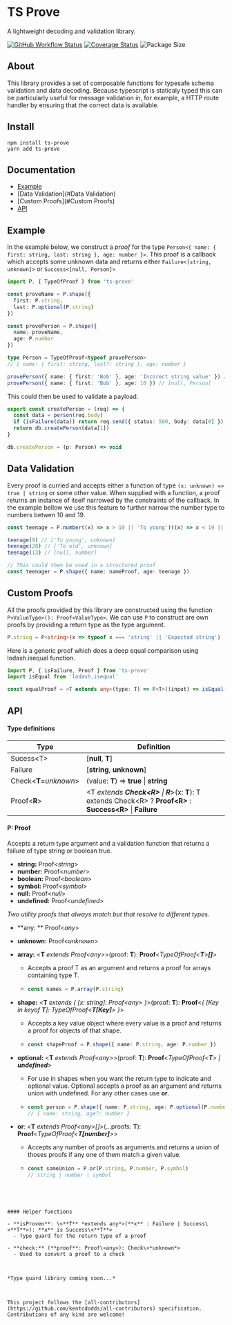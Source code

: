 # TS Prove

A lightweight decoding and validation library.

[![GitHub Workflow Status](https://img.shields.io/github/workflow/status/Pingid/ts-prove/CI)](https://github.com/Pingid/ts-prove/actions)
[![Coverage Status](https://coveralls.io/repos/github/Pingid/ts-prove/badge.svg?branch=master)](https://coveralls.io/github/Pingid/ts-prove?branch=master)
![Package Size](https://img.shields.io/bundlephobia/min/ts-prove)

## About

This library provides a set of composable functions for typesafe schema validation and data decoding. Because typescript is staticaly typed this can be particularly useful for message validation in, for example,  a HTTP route handler by ensuring that the correct data is available.

## Install

```
npm install ts-prove
yarn add ts-prove
```



## Documentation

- [Example](#Example)
- [Data Validation](#Data Validation)
- [Custom Proofs](#Custom Proofs)
- [API](#API)

## Example

In the example below, we construct a *proof* for the type `Person<{ name: { first: string, last: string }, age: number }>`. This proof is a callback which accepts some unknown data and returns either `Failure<[string, unknown]>` or `Success<[null, Person]>`

```ts
import P, { TypeOfProof } from 'ts-prove'

const proveName = P.shape({
  first: P.string,
  last: P.optional(P.string)
})

const provePerson = P.shape({
  name: proveName,
  age: P.number
})

type Person = TypeOfProof<typeof provePerson> 
// { name: { first: string, last?: string }, age: number }

provePerson({ name: { first: 'Bob' }, age: 'Incorect string value' }) // [string, unknown]
provePerson({ name: { first: 'Bob' }, age: 10 }) // [null, Person]
```

This could then be used to validate a payload.

```ts
export const createPerson = (req) => {
  const data = person(req.body)
  if (isFailure(data)) return req.send({ status: 500, body: data[0] })
  return db.createPerson(data[1])
}

db.createPerson = (p: Person) => void
```

## Data Validation

Every proof is curried and accepts either a function of type `(x: unknown) => true | string` or some other value. When supplied with a function, a proof returns an instance of itself narrowed by the constraints of the callback. In the example bellow we use this feature to further narrow the number type to numbers betwen 10 and 19.

```ts
const teenage = P.number((x) => x > 10 || 'To young')((x) => x < 19 || 'To old')

teenage(9) // ['To young', unknown]
teenage(20) // ['To old', unknown]
teenage(13) // [null, number]

// This could then be used in a structured proof
const teenager = P.shape({ name: nameProof, age: teenage })
```

## Custom Proofs

All the proofs provided by this library are constructed using the function `P<ValueType>(): Proof<ValueType>`. We can use `P` to construct are own proofs by providing a return type as the type argument.

```ts
P.string = P<string>(x => typeof x === 'string' || 'Expected string')
```

Here is a generic proof which does a deep equal comparison using lodash.isequal function.

```ts
import P, { isFailure, Proof } from 'ts-prove'
import isEqual from 'lodash.isequal'

const equalProof = <T extends any>(type: T) => P<T>((input) => isEqual(type, input) | `Not equal`)
```



## API

#### Type definitions

| Type      | Definition |
| ---------- | ------------------------ |
| Sucess\<T> | [**null**, **T**]        |
|  Failure              | [**string**, **unknown**] |
| Check<**T**=*unknown*> | (value: **T**) => **true** \| **string** |
| Proof\<**R**> | <T *extends **Check\<R>** \| **R***>(x: **T**): T extends Check\<R> ? **Proof\<R>** : **Success\<R>** \| **Failure** |



#### P: Proof

Accepts a return type argument and a validation function that returns a failure of type string or boolean true.

- **string:** Proof<*string*>
- **number:** Proof<*number*>
- **boolean:** Proof<*boolean*>
- **symbol:** Proof<*symbol*>
- **null:** Proof<*null*>
- **undefined:** Proof<*undefined*>



*Two utility proofs that always match but that resolve to different types.*

- **any: ** Proof\<*any*\>
- **unknown:** Proof\<*unknown*\>



- **array:** <**T** *extends Proof\<any\>*>(proof: **T**): **Proof**<*TypeOfProof\<**T**\>**[]***>

  - Accepts a proof T as an argument and returns a proof for arrays containing type T.

  - ```ts
    const names = P.array(P.string)
    ```

- **shape:** <**T** *extends { [x: string]: Proof\<any\> }*>(proof: **T**): **Proof**<*{ [Key in keyof **T**]: TypeOfProof<**T[Key]**> }*>

  - Accepts a key value object where every value is a proof and returns a proof for objects of that shape.

  - ```ts
    const shapeProof = P.shape({ name: P.string, age: P.number })
    ```

- **optional:** <**T** *extends Proof\<any\>*>(proof: **T**): **Proof**<*TypeOfProof\<**T**\> | **undefined***>

  - For use in shapes when you want the return type to indicate and optional value. Optional accepts a proof as an argument and returns union with undefined. For any other cases use **or**.

  - ```ts
    const person = P.shape({ name: P.string, age: P.optional(P.number) })
    // { name: string, age?: number }
    ```
  
- **or**: <**T** *extends Proof\<any\>[]*>(...proofs: **T**): **Proof**<*TypeOfProof\<**T[number]**\>*>

  - Accepts any number of proofs as arguments and returns a union of thoses proofs if any one of them match a given value.

  - ```ts
    const someUnion = P.or(P.string, P.number, P.symbol)
    // string | number | symbol
```
    



#### Helper functions

- **isProven**: \<**T** *extends any*>(**x** : Failure | Success\<**T**>): **x** is Success\<**T**>
  - Type guard for the return type of a proof

- **check:** (**proof**: Proof\<any>): Check\<*unknown*>
  - Used to convert a proof to a check



*Type guard library coming soon...*



This project follows the [all-contributors](https://github.com/kentcdodds/all-contributors) specification. Contributions of any kind are welcome!